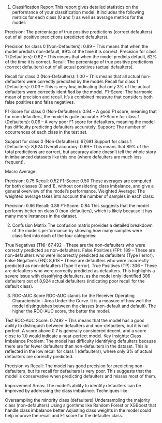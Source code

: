        
1. Classification Report
This report gives detailed statistics on the performance of your classification model. It includes the following metrics for each class (0 and 1) as well as average metrics for the model:

Precision: The percentage of true positive predictions (correct defaulters) out of all positive predictions (predicted defaulters).

Precision for class 0 (Non-Defaulters): 0.89 – This means that when the model predicts non-default, 89% of the time it is correct.
Precision for class 1 (Defaulters): 0.62 – This means that when the model predicts default, 62% of the time it is correct.
Recall: The percentage of true positive predictions (correct defaulters) out of all actual positives (actual defaulters).

Recall for class 0 (Non-Defaulters): 1.00 – This means that all actual non-defaulters were correctly predicted by the model.
Recall for class 1 (Defaulters): 0.03 – This is very low, indicating that only 3% of the actual defaulters were correctly identified by the model.
F1-Score: The harmonic mean of precision and recall. It’s a combined measure that considers both false positives and false negatives.

F1-Score for class 0 (Non-Defaulters): 0.94 – A good F1 score, meaning that for non-defaulters, the model is quite accurate.
F1-Score for class 1 (Defaulters): 0.06 – A very poor F1 score for defaulters, meaning the model has difficulty predicting defaulters accurately.
Support: The number of occurrences of each class in the test set.

Support for class 0 (Non-Defaulters): 67,681
Support for class 1 (Defaulters): 8,924
Overall accuracy: 0.89 – This means that 89% of the total predictions are correct, but accuracy alone doesn’t tell the whole story in imbalanced datasets like this one (where defaulters are much less frequent).

Macro Average:

Precision: 0.75
Recall: 0.52
F1-Score: 0.50
These averages are computed for both classes (0 and 1), without considering class imbalance, and give a general overview of the model’s performance.
Weighted Average: The weighted average takes into account the number of samples in each class:

Precision: 0.86
Recall: 0.89
F1-Score: 0.84
This suggests that the model performs better on class 0 (non-defaulters), which is likely because it has many more instances in the dataset.

2. Confusion Matrix
The confusion matrix provides a detailed breakdown of the model’s performance by showing how many samples were classified into each of the four categories:

True Negatives (TN): 67,492 – These are the non-defaulters who were correctly predicted as non-defaulters.
False Positives (FP): 189 – These are non-defaulters who were incorrectly predicted as defaulters (Type I error).
False Negatives (FN): 8,618 – These are defaulters who were incorrectly predicted as non-defaulters (Type II error).
True Positives (TP): 306 – These are defaulters who were correctly predicted as defaulters.
This highlights a severe issue with classifying defaulters, as the model only identified 306 defaulters out of 8,924 actual defaulters (indicating poor recall for the default class).

3. ROC-AUC Score
ROC-AUC stands for the Receiver Operating Characteristic - Area Under the Curve. It is a measure of how well the model distinguishes between the classes (non-default and default). The higher the ROC-AUC score, the better the model.

Test ROC-AUC Score: 0.7492 – This means that the model has a good ability to distinguish between defaulters and non-defaulters, but it is not perfect. A score above 0.7 is generally considered decent, and a score close to 1.0 would indicate a near-perfect model.
Key Insights:
Class Imbalance Problem: The model has difficulty identifying defaulters because there are far fewer defaulters than non-defaulters in the dataset. This is reflected in the low recall for class 1 (defaulters), where only 3% of actual defaulters are correctly predicted.

Precision vs Recall: The model has good precision for predicting non-defaulters, but its recall for defaulters is very poor. This suggests that the model is conservative when predicting defaulters and misses most of them.

Improvement Areas: The model’s ability to identify defaulters can be improved by addressing the class imbalance. Techniques like:

Oversampling the minority class (defaulters)
Undersampling the majority class (non-defaulters)
Using algorithms like Random Forest or XGBoost that handle class imbalance better
Adjusting class weights in the model could help improve the recall and F1 score for the defaulter class.
